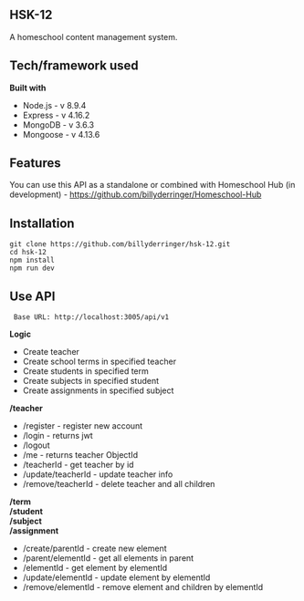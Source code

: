 ## HSK-12
A homeschool content management system.

## Tech/framework used
<b>Built with</b>
- Node.js   - v 8.9.4
- Express   - v 4.16.2
- MongoDB   - v 3.6.3
- Mongoose  - v 4.13.6

## Features
You can use this API as a standalone or combined with Homeschool Hub (in development) - https://github.com/billyderringer/Homeschool-Hub

## Installation
```
git clone https://github.com/billyderringer/hsk-12.git
cd hsk-12
npm install
npm run dev
```

## Use API
 ```
  Base URL: http://localhost:3005/api/v1
```

<b>Logic</b>
- Create teacher
- Create school terms in specified teacher
- Create students in specified term
- Create subjects in specified student
- Create assignments in specified subject

<b>/teacher</b>
- /register           - register new account
- /login              - returns jwt
- /logout
- /me                 - returns teacher ObjectId
- /teacherId          - get teacher by id
- /update/teacherId   - update teacher info
- /remove/teacherId   - delete teacher and all children

<b>/term</b>  
<b>/student</b>  
<b>/subject</b>  
<b>/assignment</b>  
- /create/parentId    - create new element
- /parent/elementId   - get all elements in parent
- /elementId          - get element by elementId
- /update/elementId   - update element by elementId
- /remove/elementId   - remove element and children by elementId
